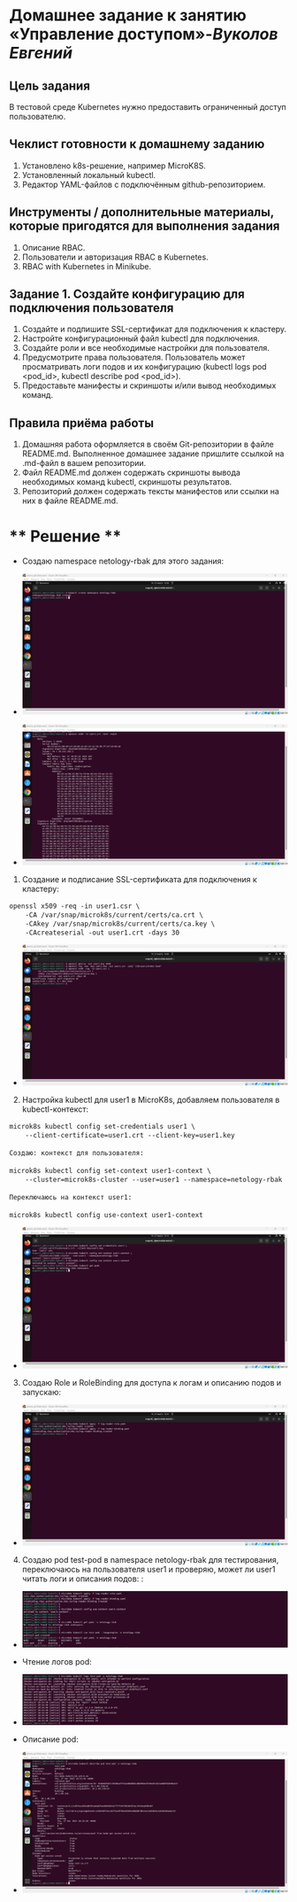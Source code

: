# **Домашнее задание к занятию «Управление доступом»**-***Вуколов Евгений***

## **Цель задания**

В тестовой среде Kubernetes нужно предоставить ограниченный доступ пользователю.

## **Чеклист готовности к домашнему заданию**

1. Установлено k8s-решение, например MicroK8S.
2. Установленный локальный kubectl.
3. Редактор YAML-файлов с подключённым github-репозиторием.

## **Инструменты / дополнительные материалы, которые пригодятся для выполнения задания**

1. Описание RBAC.
2. Пользователи и авторизация RBAC в Kubernetes.
3. RBAC with Kubernetes in Minikube.

## **Задание 1. Создайте конфигурацию для подключения пользователя**

1. Создайте и подпишите SSL-сертификат для подключения к кластеру.
2. Настройте конфигурационный файл kubectl для подключения.
3. Создайте роли и все необходимые настройки для пользователя.
4. Предусмотрите права пользователя. Пользователь может просматривать логи подов и их конфигурацию (kubectl logs pod <pod_id>, kubectl describe pod <pod_id>).
5. Предоставьте манифесты и скриншоты и/или вывод необходимых команд.

## **Правила приёма работы**

1. Домашняя работа оформляется в своём Git-репозитории в файле README.md. Выполненное домашнее задание пришлите ссылкой на .md-файл в вашем репозитории.
2. Файл README.md должен содержать скриншоты вывода необходимых команд kubectl, скриншоты результатов.
3. Репозиторий должен содержать тексты манифестов или ссылки на них в файле README.md.


# ** Решение **

- Создаю namespace netology-rbak для этого задания: 

- ![scrin](https://github.com/Evgenii-379/2.4-2.4.md/blob/main/Снимок%20экрана%202025-03-27%20132850.png)

- ![scrin](https://github.com/Evgenii-379/2.4-2.4.md/blob/main/Снимок%20экрана%202025-03-27%20140944.png)


1. Создание и подписание SSL-сертификата для подключения к кластеру:

```
openssl x509 -req -in user1.csr \
    -CA /var/snap/microk8s/current/certs/ca.crt \
    -CAkey /var/snap/microk8s/current/certs/ca.key \
    -CAcreateserial -out user1.crt -days 30
```

- ![scrin](https://github.com/Evgenii-379/2.4-2.4.md/blob/main/Снимок%20экрана%202025-03-27%20140808.png)

2. Настройка kubectl для user1 в MicroK8s, добавляем пользователя в kubectl-контекст:

```
microk8s kubectl config set-credentials user1 \
    --client-certificate=user1.crt --client-key=user1.key

Создаю: контекст для пользователя:

microk8s kubectl config set-context user1-context \
    --cluster=microk8s-cluster --user=user1 --namespace=netology-rbak

Переключаюсь на контекст user1:

microk8s kubectl config use-context user1-context

```

- ![scrin](https://github.com/Evgenii-379/2.4-2.4.md/blob/main/Снимок%20экрана%202025-03-27%20141513.png)

3. Создаю Role и RoleBinding для доступа к логам и описанию подов и запускаю:

- ![scrin](https://github.com/Evgenii-379/2.4-2.4.md/blob/main/Снимок%20экрана%202025-03-27%20142402.png)

4. Создаю pod test-pod в namespace netology-rbak для тестирования, переключаюсь на пользователя user1 и проверяю, может ли user1 читать логи и описания подов: : 

- ![scrin](https://github.com/Evgenii-379/2.4-2.4.md/blob/main/Снимок%20экрана%202025-03-27%20144101.png)

- Чтение логов pod: 

- ![scrin](https://github.com/Evgenii-379/2.4-2.4.md/blob/main/Снимок%20экрана%202025-03-27%20144454.png)

- Описание pod:

- ![scrin](https://github.com/Evgenii-379/2.4-2.4.md/blob/main/Снимок%20экрана%202025-03-27%20144519.png)



































